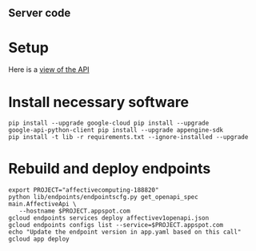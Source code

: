 ## Server code

# Setup

Here is a [view of the API](https://apis-explorer.appspot.com/apis-explorer/?base=https://affectivecomputing-188820.appspot.com/_ah/api#p/affective/v1/echo.echo?n=18&fields=content&_h=5&resource=%257B%250A++%2522content%2522%253A+%2522mooka%2522%250A%257D&)

# Install necessary software

```
pip install --upgrade google-cloud pip install --upgrade
google-api-python-client pip install --upgrade appengine-sdk
pip install -t lib -r requirements.txt --ignore-installed --upgrade

```

# Rebuild and deploy endpoints

```
export PROJECT="affectivecomputing-188820" 
python lib/endpoints/endpointscfg.py get_openapi_spec main.AffectiveApi \
   --hostname $PROJECT.appspot.com
gcloud endpoints services deploy affectivev1openapi.json
gcloud endpoints configs list --service=$PROJECT.appspot.com
echo "Update the endpoint version in app.yaml based on this call"
gcloud app deploy
```
